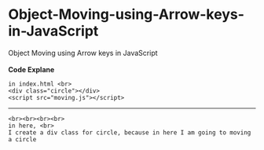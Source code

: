 # Object-Moving-using-Arrow-keys-in-JavaScript
Object Moving using Arrow keys in JavaScript
    <br><br>
    <b>Code Explane</b>
    <br>

    in index.html <br>
    <div class="circle"></div>
    <script src="moving.js"></script>


**************************************************************





    <br><br><br><br>
    in here, <br>
    I create a div class for circle, because in here I am going to moving a circle
